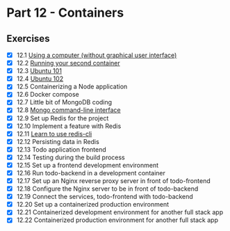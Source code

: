 # Part 12 - Containers

## Exercises

- [x] 12.1 [Using a computer (without graphical user interface)](script-answers/exercise12_1.txt)  
- [x] 12.2 [Running your second container](script-answers/exercise12_2.txt)  
- [x] 12.3 [Ubuntu 101](script-answers/exercise12_3.txt)  
- [x] 12.4 [Ubuntu 102](script-answers/exercise12_4.txt)  
- [x] 12.5 Containerizing a Node application  
- [x] 12.6 Docker compose  
- [x] 12.7 Little bit of MongoDB coding  
- [x] 12.8 [Mongo command-line interface](script-answers/exercise12_8.txt)  
- [x] 12.9 Set up Redis for the project  
- [x] 12.10 Implement a feature with Redis  
- [x] 12.11 [Learn to use redis-cli](script-answers/exercise12_11.txt)  
- [x] 12.12 Persisting data in Redis  
- [x] 12.13 Todo application frontend  
- [x] 12.14 Testing during the build process  
- [x] 12.15 Set up a frontend development environment  
- [x] 12.16 Run todo-backend in a development container  
- [x] 12.17 Set up an Nginx reverse proxy server in front of todo-frontend  
- [x] 12.18 Configure the Nginx server to be in front of todo-backend  
- [x] 12.19 Connect the services, todo-frontend with todo-backend  
- [x] 12.20 Set up a containerized production environment
- [x] 12.21 Containerized development environment for another full stack app  
- [x] 12.22 Containerized production environment for another full stack app
